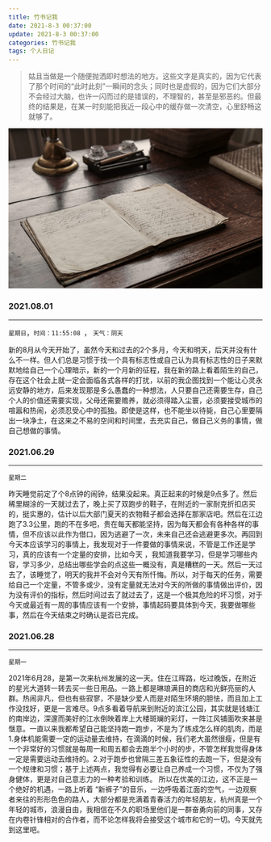 ```yaml
---
title: 竹书记我
date: 2021-8-3 00:37:00
update: 2021-8-3 00:37:00
categories: 竹书记我
tags: 个人日记
---
```


> 姑且当做是一个随便抛洒即时想法的地方。这些文字是真实的，因为它代表了那个时间的“此时此刻”一瞬间的念头；同时也是虚假的，因为它们大部分不会经过大脑，也许一闪而过的是错误的，不理智的，甚至是邪恶的。但最终的结果是，在某一时刻能把我近一段心中的缓存做一次清空，心里舒畅这就够了。



![image-20210803011352284](./竹书记我/image-20210803011352284.png)



### 2021.08.01

---

`星期日`，`时间：11:55:08 `， `天气：阴天`

新的8月从今天开始了，虽然今天和过去的2个多月，今天和明天，后天并没有什么不一样。但人们总是习惯于找一个具有标志性或自己认为具有标志性的日子来默默地给自己一个心理暗示，新的一个月新的征程，我在新的路上看着陌生的自己，存在这个社会上就一定会面临各式各样的打扰，以前的我企图找到一个能让心灵永远安静的地方，后来发现那是多么愚蠢的一种想法，人只要自己还需要生存，自己个人的价值还需要实现，父母还需要赡养，就必须得踏入尘寰，必须要接受城市的喧嚣和热闹，必须忍受心中的孤独。即使是这样，也不能坐以待毙，自己心里要隔出一块净土，在这来之不易的空间和时间里，去充实自己，做自己义务的事情，做自己想做的事情。



### 2021.06.29 

---

`星期二`

昨天睡觉前定了个8点钟的闹钟，结果没起来。真正起来的时候是9点多了。然后稀里糊涂的一天就过去了，晚上买了双跑步的鞋子，在附近的一家耐克折扣店买的，挺实惠的，估计以后大部门夏天的衣物鞋子都会选择在那家店吧。然后在江边跑了3.3公里，跑的不在多吧，贵在每天都能坚持，因为每天都会有各种各样的事情，但不应该以此作为借口，因为逃避了一次，未来自己还会逃避更多次。再回到今天本应该学习的事情上，我发现对于一件要做的事情来说，不管是工作还是学习，真的应该有一个定量的安排，比如今天 ，我知道我要学习，但是学习哪些内容，学习多少，总结出哪些学会的点这些一概没有，真是糟糕的一天。然后一天过去了，该睡觉了，明天的我并不会对今天有所忏悔。所以，对于每天的任务，需要给自己一个定量，不管多或少，没有定量就无法对今天的所做的事情做出评价，因为没有评价的指标，然后时间过去了就过去了，这是一个极其危险的坏习惯，对于今天或最近有一周的事情应该有一个安排，事情起码要具体到今天，我要做哪些事，然后在今天结束之时确认是否已完成。



### 2021.06.28 

---

`星期一`

2021年6月28，是第一次来杭州发展的这一天。住在江晖路，吃过晚饭，在附近的星光大道转一转去买一些日用品。一路上都是琳琅满目的商店和光鲜亮丽的人群。热闹非凡，但也有些寂寥，不是缺少爱人而是对陌生环境的胆怯，而且加上工作没找好，更是一言难尽。9点多看着导航来到附近的滨江公园，其实就是钱塘江的南岸边，深邃而美好的江水倒映着岸上大楼斑斓的彩灯，一阵江风铺面吹来甚是惬意。一直以来我都希望自己能坚持跑一跑步，不是为了练成怎么样的肌肉，而是1.身体机能需要一定的运动量去维持，在滴滴的时候，我们老大虽然很瘦，但是有一个非常好的习惯就是每周一和周五都会去跑半个小时的步，不管怎样我觉得身体一定是需要运动去维持的。2.对于跑步也曾隔三差五象征性的去跑一下，但是没有一个规律和习惯；基于上述两点，我觉得有必要让自己养成一个习惯，不仅为了强身健体，更是对自己意志力的一种考验和训练。 所以在优美的江边，这不正是一个绝好的机遇，一路上听着 “新裤子”的音乐，一边呼吸着江面的空气，一边观察者来往的形形色色的路人，大部分都是充满着青春活力的年轻朋友，杭州真是一个年轻的城市，浪漫自由，我相信在不久的职场里他们是一群奋勇向前的同事，又存在内卷针锋相对的合作者，而不论怎样我将会接受这个城市和它的一切。今天就先到这里吧。 
